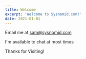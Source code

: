 ```yaml
---
title: Welcome
excerpt: 'Welcome to Sysnomid.com!'
date: 2021-01-01
---
```


Email me at sam@sysnomid.com

I'm available to chat at most times

Thanks for Visiting!
